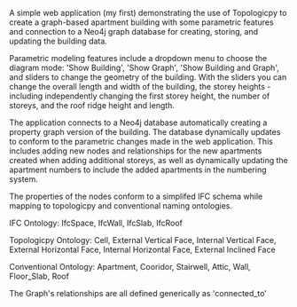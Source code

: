 A simple web application (my first) demonstrating the use of Topologicpy to create a graph-based apartment building with some parametric features and connection to a Neo4j graph database for creating, storing, and updating the building data.

Parametric modeling features include a dropdown menu to choose the diagram mode: 'Show Building', 'Show Graph', 'Show Building and Graph', and sliders to change the geometry of the building. With the sliders you can change the overall length and width of the building, the storey heights - including independently changing the first storey height, the number of storeys, and the roof ridge height and length.

The application connects to a Neo4j database automatically creating a property graph version of the building. The database dynamically updates to conform to the parametric changes made in the web application. This includes adding new nodes and relationships for the new apartments created when adding additional storeys, as well as dynamically updating the apartment numbers to include the added apartments in the numbering system.

The properties of the nodes conform to a simplifed IFC schema while mapping to topologicpy and conventional naming ontologies.

  IFC Ontology: 
  IfcSpace, 
  IfcWall, 
  IfcSlab, 
  IfcRoof 
  
  Topologicpy Ontology: 
  Cell, 
  External Vertical Face, 
  Internal Vertical Face, 
  External Horizontal Face, 
  Internal Horizontal Face, 
  External Inclined Face
  
  Conventional Ontology: 
  Apartment, 
  Cooridor, 
  Stairwell, 
  Attic, 
  Wall, 
  Floor_Slab, 
  Roof 

The Graph's relationships are all defined generically as 'connected_to'
	
